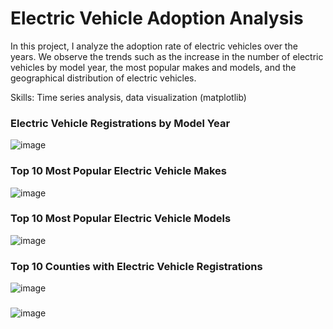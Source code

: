 #  Electric Vehicle Adoption Analysis
In this project, I analyze the adoption rate of electric vehicles over the years. We observe the trends such as the increase in the number of electric vehicles by model year, the most popular makes and models, and the geographical distribution of electric vehicles.

Skills: Time series analysis, data visualization (matplotlib)

### Electric Vehicle Registrations by Model Year
![image](https://github.com/shamiya829/ev-adoption/assets/75193263/b8e785e2-db0e-4093-9a2b-773b5cd1c837)

### Top 10 Most Popular Electric Vehicle Makes
![image](https://github.com/shamiya829/ev-adoption/assets/75193263/7e8bbc69-b497-4ef1-b2ef-c0c675aaa77b)

### Top 10 Most Popular Electric Vehicle Models
![image](https://github.com/shamiya829/ev-adoption/assets/75193263/6b4f4ee8-df2f-4ccd-8f89-391be351ed93)

### Top 10 Counties with Electric Vehicle Registrations
![image](https://github.com/shamiya829/ev-adoption/assets/75193263/7048a2c2-0ea5-4bb2-b605-850425eb145e)

###
![image](https://github.com/shamiya829/ev-adoption/assets/75193263/ad68684f-25ee-44e3-aaad-2a40eae122ce)

